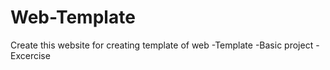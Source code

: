 # Web-Template
Create this website for creating template of web 
-Template
-Basic project
-Excercise
